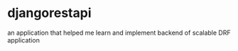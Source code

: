 # djangorestapi
an application  that helped me learn and implement backend of scalable DRF application 
